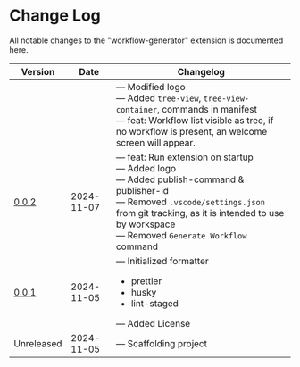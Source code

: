 # Change Log

All notable changes to the "workflow-generator" extension is documented here.

| Version                                                                                                                                      | Date       | Changelog                                                                                                                                                                                                                                                               |
| -------------------------------------------------------------------------------------------------------------------------------------------- | ---------- | ----------------------------------------------------------------------------------------------------------------------------------------------------------------------------------------------------------------------------------------------------------------------- |
|                                                                                                                                              |            | &mdash; Modified logo <br> &mdash; Added `tree-view`, `tree-view-container`, commands in manifest <br> &mdash; feat: Workflow list visible as tree, if no workflow is present, an welcome screen will appear. <br>                                                      |
| [0.0.2](https://marketplace.visualstudio.com/_apis/public/gallery/publishers/nirvikpurkait/vsextensions/workflow-generator/0.0.2/vspackage)  | 2024-11-07 | &mdash; feat: Run extension on startup <br> &mdash; Added logo <br> &mdash; Added publish-command & publisher-id <br> &mdash; Removed `.vscode/settings.json` from git tracking, as it is intended to use by workspace <br> &mdash; Removed `Generate Workflow` command |
| [0.0.1 ](https://marketplace.visualstudio.com/_apis/public/gallery/publishers/nirvikpurkait/vsextensions/workflow-generator/0.0.1/vspackage) | 2024-11-05 | &mdash; Initialized formatter <ul><li>prettier</li><li>husky</li><li>lint-staged</li></ul> &mdash; Added License                                                                                                                                                        |
| Unreleased                                                                                                                                   | 2024-11-05 | &mdash; Scaffolding project                                                                                                                                                                                                                                             |
